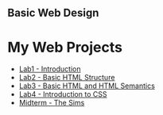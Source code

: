## Basic Web Design
<h1>My Web Projects</h1>

<ul>
<li><a href="Lab1/index.html" Target="_blank">Lab1 - Introduction</a></li>
<li><a href="Lab2/index.html" Target="_blank">Lab2 - Basic HTML Structure</a></li>
<li><a href="Lab3/index.html" Target="_blank">Lab3 - Basic HTML and HTML Semantics</a></li>
<li><a href="Lab4/index.html" Target="_blank">Lab4 - Introduction to CSS</a></li>
<li><a href="Midterm/index.html" Target="_blank">Midterm - The Sims</a></li>
</ul>



